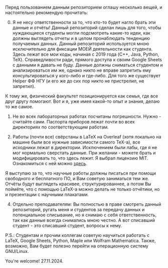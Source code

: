Перед пользованием данным репозиторием оглашу несколько вещей, и настоятельно рекомендую прочитать:

0. Я не несу ответственности за то, что кто-то будет нагло брать эти данные и отчёты!
Данный репозиторий сделан лишь для того, чтобы нуждающиеся студенты могли подсмотреть какие-то идеи, как должны выглядеть отчеты и в целом пронаблюдать тенденцию получаемых данных.
Данный репозиторий используется мною исключительно для фиксации МОЕЙ деятельности как студента. Здесь лежат все мои коды, начиная с 2019 года (C++, Java, Python, TeX).
Справедливости ради, прямого доступа к своим Google Sheets с данными я давать не буду. Данные должны сниматься студентом и анализироваться им же, однако никто не вправе запретить ему консультироваться у кого-либо и где-либо. Для того же существует Helper ФФ НГУ (и его же до сих пор никто не пристрелил, не запретил).

К тому же, физический факультет позиционируется как семья, где все друг другу помогают. Вот и я, уже имея какой-то опыт и знания, делаю то же самое.

1. Не во всех лабораторных работах посчитаны погрешности. Нужно - считайте сами. Паспорта приборов лежат почти во всех директориях по соответствующим работам.
   
2. Работы (почти все) свёрстаны в LaTeX на Overleaf (хотя локально на машине были все нужные зависимости самого TeX-а), все исходники лежат в директории. Исключением были лабы, где я не мог нормально сверстать данные. При желании - можете брать и модифицировать то, что здесь лежит. Я выбрал лицензию MIT. Ознакомиться с ней можно [здесь](https://agaltsovav.ru/docs/other/open-source-licenses/mit/).

Я выступаю за то, что научные работы должны писаться при помощи свободного и бесплатного ПО, и Вам советую заниматься тем же. Отчёты будут выглядеть красивее, структурированнее, а потом Вы поймёте,
что с помощью LaTeX-а можно делать не только отчётики, но и презентации с научными плакатами.

4. Отдельно преподавателям: Вы полностью в праве смотреть данный репозиторий, ругать меня и студентов за передачу данных и потенциальное списывание, но я снимаю с себя ответственность, так как данные всегда снимались мною честно. А вот списавший студент - это списавший студент, вопросы к нему.

P.S.: Студентам и прочим коллегам советую научиться работать с LaTeX, Google Sheets, Python, Maple или Wolfram Mathematica. Также, возможно, Вам будет полезно перейти на операционную систему GNU/Linux.

You're welcome!
27.11.2024.

